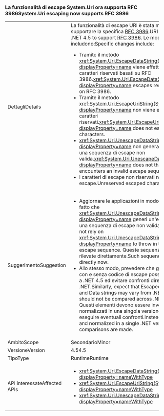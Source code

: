 ### <a name="systemuri-escaping-now-supports-rfc-3986"></a><span data-ttu-id="604a2-101">La funzionalità di escape System.Uri ora supporta RFC 3986</span><span class="sxs-lookup"><span data-stu-id="604a2-101">System.Uri escaping now supports RFC 3986</span></span>

|   |   |
|---|---|
|<span data-ttu-id="604a2-102">Dettagli</span><span class="sxs-lookup"><span data-stu-id="604a2-102">Details</span></span>|<span data-ttu-id="604a2-103">La funzionalità di escape URI è stata modificata in .NET 4.5 per supportare la specifica [RFC 3986](http://tools.ietf.org/html/rfc3986).</span><span class="sxs-lookup"><span data-stu-id="604a2-103">URI escaping has changed in .NET 4.5 to support [RFC 3986](http://tools.ietf.org/html/rfc3986).</span></span> <span data-ttu-id="604a2-104">Le modifiche specifiche includono:</span><span class="sxs-lookup"><span data-stu-id="604a2-104">Specific changes include:</span></span><ul><li><span data-ttu-id="604a2-105">Tramite il metodo <xref:System.Uri.EscapeDataString(System.String)?displayProperty=name> viene effettuato l'escape dei caratteri riservati basati su RFC 3986.</span><span class="sxs-lookup"><span data-stu-id="604a2-105"><xref:System.Uri.EscapeDataString(System.String)?displayProperty=name> escapes reserved characters based on RFC 3986.</span></span></li><li><span data-ttu-id="604a2-106">Tramite il metodo <xref:System.Uri.EscapeUriString(System.String)?displayProperty=name> non viene effettuato l'escape dei caratteri riservati.</span><span class="sxs-lookup"><span data-stu-id="604a2-106"><xref:System.Uri.EscapeUriString(System.String)?displayProperty=name> does not escape reserved characters.</span></span></li><li><span data-ttu-id="604a2-107"><xref:System.Uri.UnescapeDataString(System.String)?displayProperty=name> non genera un'eccezione se rileva una sequenza di escape non valida.</span><span class="sxs-lookup"><span data-stu-id="604a2-107"><xref:System.Uri.UnescapeDataString(System.String)?displayProperty=name> does not throw an exception if it encounters an invalid escape sequence.</span></span></li><li><span data-ttu-id="604a2-108">I caratteri di escape non riservati non sono sottoposti a escape.</span><span class="sxs-lookup"><span data-stu-id="604a2-108">Unreserved escaped characters are un-escaped.</span></span></li></ul>|
|<span data-ttu-id="604a2-109">Suggerimento</span><span class="sxs-lookup"><span data-stu-id="604a2-109">Suggestion</span></span>|<ul><li><span data-ttu-id="604a2-110">Aggiornare le applicazioni in modo che non si basino sul fatto che <xref:System.Uri.UnescapeDataString(System.String)?displayProperty=name> generi un'eccezione in presenza di una sequenza di escape non valida.</span><span class="sxs-lookup"><span data-stu-id="604a2-110">Update applications to not rely on <xref:System.Uri.UnescapeDataString(System.String)?displayProperty=name> to throw in the case of an invalid escape sequence.</span></span> <span data-ttu-id="604a2-111">Queste sequenze devono ora essere rilevate direttamente.</span><span class="sxs-lookup"><span data-stu-id="604a2-111">Such sequences must be detected directly now.</span></span></li><li><span data-ttu-id="604a2-112">Allo stesso modo, prevedere che gli URI e le stringhe di dati con e senza codice di escape possano variare da .NET 4.0 a .NET 4.5 ed evitare confronti diretti tra versioni diverse di .NET.</span><span class="sxs-lookup"><span data-stu-id="604a2-112">Similarly, expect that Escaped and Unescaped URI and Data strings may vary from .NET 4.0 and .NET 4.5 and should not be compared across .NET versions directly.</span></span> <span data-ttu-id="604a2-113">Questi elementi devono essere invece analizzati e normalizzati in una singola versione di .NET prima di eseguire eventuali confronti.</span><span class="sxs-lookup"><span data-stu-id="604a2-113">Instead, they should be parsed and normalized in a single .NET version before any comparisons are made.</span></span></li></ul>|
|<span data-ttu-id="604a2-114">Ambito</span><span class="sxs-lookup"><span data-stu-id="604a2-114">Scope</span></span>|<span data-ttu-id="604a2-115">Secondario</span><span class="sxs-lookup"><span data-stu-id="604a2-115">Minor</span></span>|
|<span data-ttu-id="604a2-116">Versione</span><span class="sxs-lookup"><span data-stu-id="604a2-116">Version</span></span>|<span data-ttu-id="604a2-117">4.5</span><span class="sxs-lookup"><span data-stu-id="604a2-117">4.5</span></span>|
|<span data-ttu-id="604a2-118">Tipo</span><span class="sxs-lookup"><span data-stu-id="604a2-118">Type</span></span>|<span data-ttu-id="604a2-119">Runtime</span><span class="sxs-lookup"><span data-stu-id="604a2-119">Runtime</span></span>|
|<span data-ttu-id="604a2-120">API interessate</span><span class="sxs-lookup"><span data-stu-id="604a2-120">Affected APIs</span></span>|<ul><li><xref:System.Uri.EscapeDataString(System.String)?displayProperty=nameWithType></li><li><xref:System.Uri.EscapeUriString(System.String)?displayProperty=nameWithType></li><li><xref:System.Uri.UnescapeDataString(System.String)?displayProperty=nameWithType></li></ul>|

